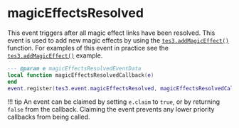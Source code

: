 <!---
	This file is autogenerated. Do not edit this file manually. Your changes will be ignored.
	More information: https://github.com/MWSE/MWSE/tree/master/docs
-->

# magicEffectsResolved

This event triggers after all magic effect links have been resolved. This event is used to add new magic effects by using the [`tes3.addMagicEffect()`](https://mwse.github.io/MWSE/apis/tes3/#tes3addmagiceffect) function. For examples of this event in practice see the [`tes3.addMagicEffect()`](https://mwse.github.io/MWSE/apis/tes3/#tes3addmagiceffect) example.

```lua
--- @param e magicEffectsResolvedEventData
local function magicEffectsResolvedCallback(e)
end
event.register(tes3.event.magicEffectsResolved, magicEffectsResolvedCallback)
```

!!! tip
	An event can be claimed by setting `e.claim` to `true`, or by returning `false` from the callback. Claiming the event prevents any lower priority callbacks from being called.

